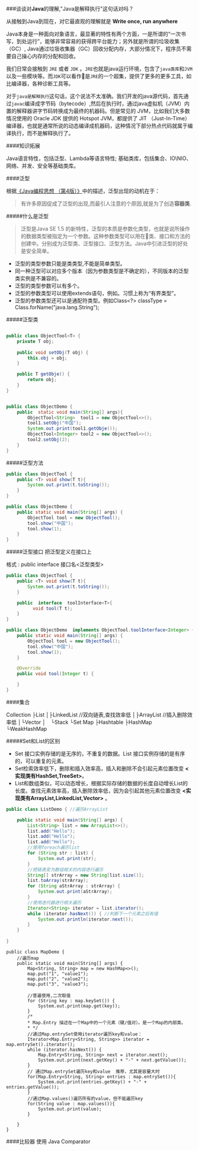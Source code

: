 ###谈谈对<strong>Java</strong>的理解,"Java是解释执行"这句话对吗？

从接触到Java到现在，对它最直观的理解就是 **Write once, run anywhere**

Java本身是一种面向对象语言，最显著的特性有两个方面，一是所谓的“一次书写，到处运行”，能够非常容易的获得跨平台能力；另外就是所谓的垃圾收集（GC）, Java通过垃圾收集器（GC）回收分配内存，大部分情况下，程序员不需要自己操心内存的分配和回收。

我们日常会接触到 `JRE` 或者 `JDK` 。`JRE`也就是java运行环境，包含了`java类库`和`JVM`以及一些模块等。而`JDK`可以看作是`JRE`的一个超集，提供了更多的更多工具，如比编译器，各种诊断工具等。

对于`java是解释执行`这句话，这个说法不太准确。我们开发的java源代码，首先通过`javac`编译成字节码（bytecode）,然后在执行时，通过java虚拟机（JVM）内置的解释器讲字节码转换成为最终的机器码。但是常见的 JVM，比如我们大多数情况使用的 Oracle JDK 提供的 Hotspot JVM，都提供了 JIT （Just-In-Time）编译器，也就是通常所说的动态编译成机器码，这种情况下部分热点代码就属于编译执行，而不是解释执行了。

####知识拓展

Java语言特性，包括泛型、Lambda等语言特性; 基础类库，包括集合、IO\NIO、网络、并发、安全等基础类库。



####泛型

根据[《Java编程思想 （第4版）》](http://book.douban.com/subject/2130190/)中的描述，泛型出现的动机在于：

> 有许多原因促成了泛型的出现,而最引人注意的个原因,就是为了创造**容器类**.

#####什么是泛型

> 泛型是Java SE 1.5 的新特性，泛型的本质是参数化类型，也就是说所操作的数据类型被指定为一个参数。这种参数类型可以用在类、接口和方法的创建中。分别成为泛型类、泛型接口、泛型方法。Java中引进泛型的好处是安全简单。

- 泛型的类型参数只能是类类型,不能是简单类型。
- 同一种泛型可以对应多个版本（因为参数类型是不确定的），不同版本的泛型类实例是不兼容的。
- 泛型的类型参数可以有多个。
- 泛型的参数类型可以使用extends语句，例如<T extends superclass>。习惯上称为“有界类型”。
- 泛型的参数类型还可以是通配符类型。例如Class<?> classType = Class.forName("java.lang.String");



#####泛型类

```java

public class ObjectTool<T> {
    private T obj;
    
    public void setObj(T obj) {
        this.obj = obj;
    }

    public T getObje() {
        return obj;
    }
}


public class ObjectDemo {
    public  static void main(String[] args){
        ObjectTool<String>  tool1 = new ObjectTool<>();
        tool1.setObj("中国");
        System.out.print(tool1.getObje());
        ObjectTool<Integer> tool2 = new ObjectTool<>();
        tool2.setObj(2);
    }
}

```



#####泛型方法

```java
public class ObjectTool {
    public <T> void show(T t){
        System.out.print(t.toString());
    }
}

public class ObjectDemo {
    public static void main(String[] args) {
        ObjectTool tool = new ObjectTool();
        tool.show("中国");
        tool.show(1);
    }
}

```



#####泛型接口 把泛型定义在接口上

格式 : public  interface 接口名<泛型类型>

```java
public class ObjectTool {
    public <T> void show(T t){
        System.out.print(t.toString());
    }

    public  interface  toolInterface<T>{
          void tool(T t);
    }
}

public class ObjectDemo  implements ObjectTool.toolInterface<Integer> {
    public static void main(String[] args) {
        ObjectTool tool = new ObjectTool();
        tool.show("中国");
        tool.show(1);
    }

    @Override
    public void tool(Integer t) {

    }
}


```



####集合

Collection
├List
│├LinkedList  //双向链表,查找效率低
│├ArrayList   //插入删除效率低
│└Vector
│　└Stack
└Set
Map
├Hashtable
├HashMap
└WeakHashMap

#####Set和List的区别

- Set 接口实例存储的是无序的，不重复的数据。List 接口实例存储的是有序的，可以重复的元素。
- Set检索效率低下，删除和插入效率高，插入和删除不会引起元素位置改变 **<实现类有HashSet,TreeSet>**。
- List和数组类似，可以动态增长，根据实际存储的数据的长度自动增长List的长度。查找元素效率高，插入删除效率低，因为会引起其他元素位置改变 **<实现类有ArrayList,LinkedList,Vector>** 。



```java
public class ListDemo { //遍历ArrayList

    public static void main(String[] args) {
        List<String> list = new ArrayList<>();
        list.add("Hello");
        list.add("Hello");
        list.add("Hello");
        //使用foreach遍历list
        for (String str : list) {
            System.out.print(str);
        }
        //把链表变为数组相关的内容进行遍历
        String[] strArray = new String[list.size()];
        list.toArray(strArray);
        for (String aStrArray : strArray) {
            System.out.print(aStrArray);
        }
        //使用迭代器进行相关遍历
        Iterator<String> iterator = list.iterator();
        while (iterator.hasNext()) { //判断下一个元素之后有值
            System.out.println(iterator.next());
        }
    }
    
}

```

 

```
public class MapDemo {
    //遍历map
    public static void main(String[] args) {
        Map<String, String> map = new HashMap<>();
        map.put("1", "value1");
        map.put("2", "value2");
        map.put("3", "value3");

        //普遍使用,二次取值
        for (String key : map.keySet()) {
            System.out.print(map.get(key));
        }
        /*
        * Map.Entry 描述在一个Map中的一个元素（键/值对）。是一个Map的内部类。
        * */
        //通过Map.entrySet使用iterator遍历key和value：
        Iterator<Map.Entry<String, String>> iterator = map.entrySet().iterator();
        while (iterator.hasNext()) {
            Map.Entry<String, String> next = iterator.next();
            System.out.print(next.getKey() + "-" + next.getValue());
        }
        // 通过Map.entrySet遍历key和value  推荐，尤其是容量大时
        for(Map.Entry<String, String> entries : map.entrySet()){
            System.out.print(entries.getKey() + "-" + entries.getValue());
        }
        //通过Map.values()遍历所有的value，但不能遍历key
        for(String value : map.values()){
            System.out.print(value);
        }

    }
}

```



####比较器  使用 Java Comparator